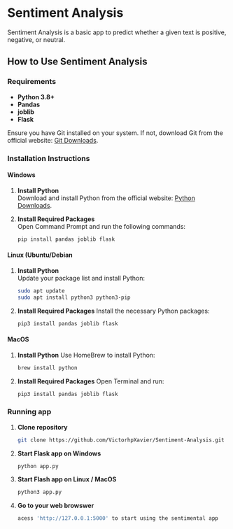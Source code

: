 # **Sentiment Analysis**

Sentiment Analysis is a basic app to predict whether a given text is positive, negative, or neutral.

## **How to Use Sentiment Analysis**

### **Requirements**

- **Python 3.8+**
- **Pandas**
- **joblib**
- **Flask**

Ensure you have Git installed on your system. If not, download Git from the official website: [Git Downloads](https://git-scm.com/downloads).

### **Installation Instructions**

#### **Windows**

1. **Install Python**  
   Download and install Python from the official website: [Python Downloads](https://www.python.org/downloads/).

2. **Install Required Packages**  
   Open Command Prompt and run the following commands:
   ```bash
   pip install pandas joblib flask

#### **Linux (Ubuntu/Debian**

1. **Install Python**  
   Update your package list and install Python:
   ```bash
   sudo apt update
   sudo apt install python3 python3-pip

2. **Install Required Packages**
   Install the necessary Python packages:
   ```bash
   pip3 install pandas joblib flask


#### **MacOS**

1. **Install Python**
   Use HomeBrew to install Python:
   ```bash
   brew install python

2. **Install Required Packages**
    Open Terminal and run:
   ```bash
   pip3 install pandas joblib flask

### **Running app**

1. **Clone repository**
   ```bash
   git clone https://github.com/VictorhpXavier/Sentiment-Analysis.git

2. **Start Flask app on Windows**
   ```bash
   python app.py
2. **Start Flash app on Linux / MacOS**
   ```bash
   python3 app.py

3. **Go to your web browswer**
    ```bash
    acess 'http://127.0.0.1:5000' to start using the sentimental app
